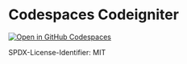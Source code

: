 # Codespaces Codeigniter

[![Open in GitHub Codespaces](https://github.com/codespaces/badge.svg)](https://github.com/kitaharata/codespaces-codeigniter)

SPDX-License-Identifier: MIT
